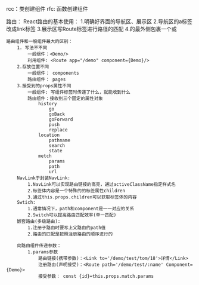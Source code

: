 rcc：类创建组件
rfc: 函数创建组件


路由：
    React路由的基本使用：
    1.明确好界面的导航区、展示区
    2.导航区的a标签改成link标签
    3.展示区写Route标签进行路径的匹配
    4.<App>的最外侧包裹一个<BrowserRouter>或<HashRouter>


    路由组件和一般组件最大的区别：
        1. 写法不不同
            一般组件：<Demo/>
            利用组件: <Route app="/demo" component={Demo}/>
        2.存放位置不同
            一般组件： components
            路由组件： pages
        3.接受到的props属性不同
            一般组件: 写组件标签时传递了什么，就能收到什么
            路由组件：接收到三个固定的属性对象
                history
                    go
                    goBack
                    goForward
                    push 
                    replace
                location
                    pathname
                    search
                    state
                metch
                    params
                    path
                    url
        NavLink于封装NavLink:
            1.NavLink可以实现路由链接的高亮，通过activeClassName指定样式名
            2.标签体内容是一个特殊的的标签属性children
            3.通过this.props.children可以获取标签体的内容
        Swtich:
            1.通常情况下，path和component是一一对应的关系
            2.Switch可以提高路由匹配效率(单一匹配)
        嵌套路由(多级路由):
            1.注册子路由时要写上父路由的path值
            2.路由的匹配是按照注册路由的顺序进行的
        
        向路由组件传递参数：
            1.params参数
                路由链接(携带参数)：<Link to='/demo/test/tom/18'>详情</Link>
                注册路由(声明接受)：<Route path='/demo/test/:name' Component={Demo}>
                接受参数： const {id}=this.props.match.params
